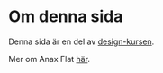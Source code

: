 Om denna sida
==============================================

Denna sida är en del av [design-kursen](http://dbwebb.se/design).

Mer om Anax Flat [här](https://github.com/canax/anax-flat).
